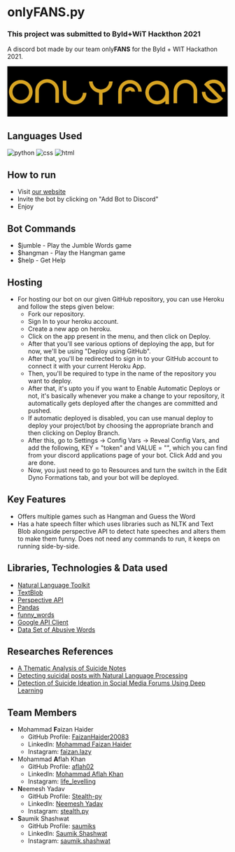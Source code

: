 # onlyFANS.py
### This project was submitted to Byld+WiT Hackthon 2021
A discord bot made by our team only**FANS** for the Byld + WIT Hackathon 2021.

<img src = "logo.jpeg"/>

## Languages Used
<img src = "https://img.shields.io/badge/python%20-%236C0101.svg?style=for-the-badge&logo=python&logoColor=white" alt="python"/> <img src = "https://img.shields.io/badge/CSS-239120?&style=for-the-badge&logo=css3&logoColor=white" alt = "css"/> <img src = "https://img.shields.io/badge/HTML-orange?style=for-the-badge&logo=html5&logoColor=white" alt = "html"/>

## How to run
- Visit [our website](https://stealth-py.github.io/onlyFANS.py/Website/hackathon.html)
- Invite the bot by clicking on "Add Bot to Discord"
- Enjoy

## Bot Commands
- $jumble - Play the Jumble Words game
- $hangman - Play the Hangman game
- $help - Get Help

## Hosting
- For hosting our bot on our given GitHub repository, you can use Heroku and follow the steps given below:
  - Fork our repository.
  - Sign In to your heroku account.
  - Create a new app on heroku.
  - Click on the app present in the menu, and then click on Deploy.
  - After that you'll see various options of deploying the app, but for now, we'll be using "Deploy using GitHub".
  - After that, you'll be redirected to sign in to your GitHub account to connect it with your current Heroku App.
  - Then, you'll be required to type in the name of the repository you want to deploy.
  - After that, it's upto you if you want to Enable Automatic Deploys or not, it's basically whenever you make a change to your repository, it automatically gets deployed after the changes are committed and pushed.
  - If automatic deployed is disabled, you can use manual deploy to deploy your project/bot by choosing the appropriate branch and then clicking on Deploy Branch.
  - After this, go to Settings -> Config Vars -> Reveal Config Vars, and add the following, KEY = "token" and VALUE = "<your-discord-bot-token>", which you can find from your discord applications page of your bot. Click Add and you are done.
  - Now, you just need to go to Resources and turn the switch in the Edit Dyno Formations tab, and your bot will be deployed.

## Key Features
- Offers multiple games such as Hangman and Guess the Word
- Has a hate speech filter which uses libraries such as NLTK and Text Blob alongside perspective API to detect hate speeches and alters them to make them funny. Does not need any commands to run, it keeps on running side-by-side.

## Libraries, Technologies & Data used
- [Natural Language Toolkit](https://www.nltk.org/)
- [TextBlob](https://textblob.readthedocs.io/en/dev/)
- [Perspective API](https://www.perspectiveapi.com/)
- [Pandas](https://pandas.pydata.org/)
- [funny_words](https://github.com/sethblack/funny-words)
- [Google API Client](https://pypi.org/project/google-api-python-client/)
- [Data Set of Abusive Words](https://github.com/uds-lsv/lexicon-of-abusive-words/blob/master/Lexicons/expandedLexicon.txt)

## Researches References
- [A Thematic Analysis of Suicide Notes](https://www.researchgate.net/publication/12748208_A_Thematic_Analysis_of_Suicide_Notes)
- [Detecting suicidal posts with Natural Language Processing](https://towardsdatascience.com/goodbye-world-4cc844197d51)
- [Detection of Suicide Ideation in Social Media Forums Using Deep Learning](https://www.mdpi.com/1999-4893/13/1/7/htm)

## Team Members
- Mohammad **F**aizan Haider
  - GitHub Profile: [FaizanHaider20083](https://github.com/FaizanHaider20083)
  - LinkedIn: [Mohammad Faizan Haider](https://www.linkedin.com/in/faizan-haider-ab65ba200/)
  - Instagram: [faizan.lazy](https://www.instagram.com/faizan.lazy/)
- Mohammad **A**flah Khan
  - GitHub Profile: [aflah02](https://github.com/aflah02)
  - LinkedIn: [Mohammad Aflah Khan](https://www.linkedin.com/in/mohammad-aflah-khan/)
  - Instagram: [life_levelling](https://www.instagram.com/life_levelling/)
- **N**eemesh Yadav
  - GitHub Profile: [Stealth-py](https://github.com/Stealth-py)
  - LinkedIn: [Neemesh Yadav](https://www.linkedin.com/in/neemesh-yadav-743baa1b8/)
  - Instagram: [stealth.py](https://www.instagram.com/stealth.py/)
- **S**aumik Shashwat
  - GitHub Profile: [saumiks](https://github.com/saumiks)
  - LinkedIn: [Saumik Shashwat](https://www.linkedin.com/in/saumiks/)
  - Instagram: [saumik.shashwat](https://www.instagram.com/saumik.shashwat/)
